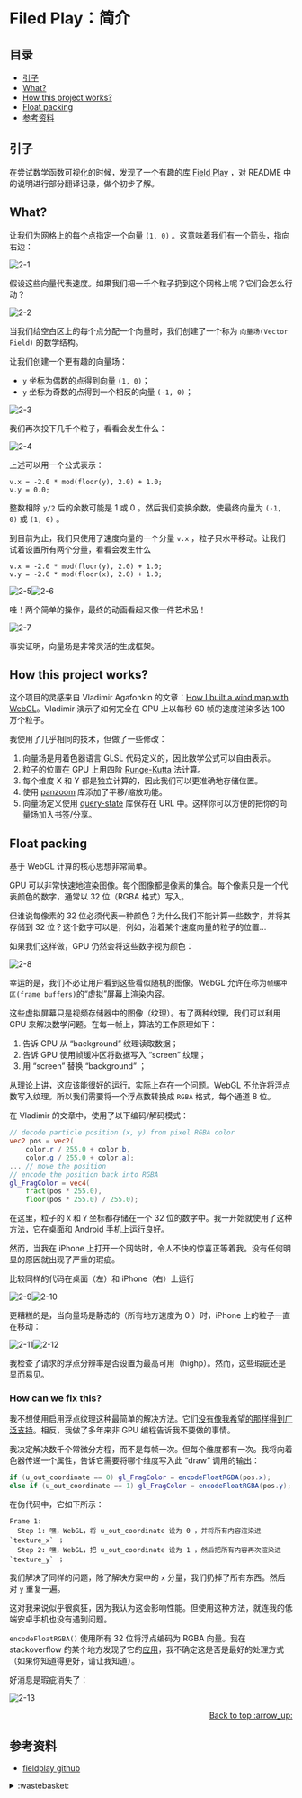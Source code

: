 # Filed Play：简介
## <a name="index"></a> 目录
- [引子](#start)
- [What?](#what)
- [How this project works?](#how)
- [Float packing](#float)
- [参考资料](#reference)

## <a name="start"></a> 引子
在尝试数学函数可视化的时候，发现了一个有趣的库 [Field Play][url-1] ，对 README 中的说明进行部分翻译记录，做个初步了解。

## <a name="what"></a> What?
让我们为网格上的每个点指定一个向量 `(1, 0)` 。这意味着我们有一个箭头，指向右边：

![2-1][url-local-1]

假设这些向量代表速度。如果我们把一千个粒子扔到这个网格上呢？它们会怎么行动？

![2-2][url-local-2]

当我们给空白区上的每个点分配一个向量时，我们创建了一个称为 `向量场(Vector Field)` 的数学结构。

让我们创建一个更有趣的向量场：
- `y` 坐标为偶数的点得到向量 `(1, 0)`；
- `y` 坐标为奇数的点得到一个相反的向量 `(-1, 0)`；

![2-3][url-local-3]

我们再次投下几千个粒子，看看会发生什么：

![2-4][url-local-4]

上述可以用一个公式表示：
```
v.x = -2.0 * mod(floor(y), 2.0) + 1.0;
v.y = 0.0;
```
整数相除 `y/2` 后的余数可能是 1 或 0 。然后我们变换余数，使最终向量为 `(-1, 0)` 或 `(1, 0)` 。

到目前为止，我们只使用了速度向量的一个分量 `v.x` ，粒子只水平移动。让我们试着设置所有两个分量，看看会发生什么
```
v.x = -2.0 * mod(floor(y), 2.0) + 1.0;
v.y = -2.0 * mod(floor(x), 2.0) + 1.0;
```

![2-5][url-local-5]![2-6][url-local-6]

哇！两个简单的操作，最终的动画看起来像一件艺术品！

![2-7][url-local-7]

事实证明，向量场是非常灵活的生成框架。

## <a name="how"></a> How this project works?
这个项目的灵感来自 Vladimir Agafonkin 的文章：[How I built a wind map with WebGL][url-2]。Vladimir 演示了如何完全在 GPU 上以每秒 60 帧的速度渲染多达 100 万个粒子。

我使用了几乎相同的技术，但做了一些修改：
1. 向量场是用着色器语言 GLSL 代码定义的，因此数学公式可以自由表示。
2. 粒子的位置在 GPU 上用四阶 [Runge-Kutta][url-3] 法计算。
3. 每个维度 X 和 Y 都是独立计算的，因此我们可以更准确地存储位置。
4. 使用 [panzoom][url-4] 库添加了平移/缩放功能。
5. 向量场定义使用 [query-state][url-5] 库保存在 URL 中。这样你可以方便的把你的向量场加入书签/分享。

## <a name="float"></a> Float packing
基于 WebGL 计算的核心思想非常简单。

GPU 可以非常快速地渲染图像。每个图像都是像素的集合。每个像素只是一个代表颜色的数字，通常以 32 位（RGBA 格式）写入。

但谁说每像素的 32 位必须代表一种颜色？为什么我们不能计算一些数字，并将其存储到 32 位？这个数字可以是，例如，沿着某个速度向量的粒子的位置...

如果我们这样做，GPU 仍然会将这些数字视为颜色：

![2-8][url-local-8]

幸运的是，我们不必让用户看到这些看似随机的图像。WebGL 允许在称为`帧缓冲区(frame buffers)`的“虚拟”屏幕上渲染内容。

这些虚拟屏幕只是视频存储器中的图像（纹理）。有了两种纹理，我们可以利用 GPU 来解决数学问题。在每一帧上，算法的工作原理如下：
1. 告诉 GPU 从 “background” 纹理读取数据；
2. 告诉 GPU 使用帧缓冲区将数据写入 “screen” 纹理；
3. 用 “screen” 替换 “background” ；

从理论上讲，这应该能很好的运行。实际上存在一个问题。WebGL 不允许将浮点数写入纹理。所以我们需要将一个浮点数转换成 `RGBA` 格式，每个通道 8 位。

在 Vladimir 的文章中，使用了以下编码/解码模式：
```glsl
// decode particle position (x, y) from pixel RGBA color
vec2 pos = vec2(
    color.r / 255.0 + color.b,
    color.g / 255.0 + color.a);
... // move the position
// encode the position back into RGBA
gl_FragColor = vec4(
    fract(pos * 255.0),
    floor(pos * 255.0) / 255.0);
```

在这里，粒子的 `X` 和 `Y` 坐标都存储在一个 32 位的数字中。我一开始就使用了这种方法，它在桌面和 Android 手机上运行良好。

然而，当我在 iPhone 上打开一个网站时，令人不快的惊喜正等着我。没有任何明显的原因就出现了严重的瑕疵。

比较同样的代码在桌面（左）和 iPhone（右）上运行

![2-9][url-local-9]![2-10][url-local-10]

更糟糕的是，当向量场是静态的（所有地方速度为 0 ）时，iPhone 上的粒子一直在移动：

![2-11][url-local-11]![2-12][url-local-12]

我检查了请求的浮点分辨率是否设置为最高可用（highp）。然而，这些瑕疵还是显而易见。

### How can we fix this?
我不想使用启用浮点纹理这种最简单的解决方法。它们[没有像我希望的那样得到广泛支持][url-6]。相反，我做了多年来非 GPU 编程告诉我不要做的事情。

我决定解决数千个常微分方程，而不是每帧一次。但每个维度都有一次。我将向着色器传递一个属性，告诉它需要将哪个维度写入此 “draw” 调用的输出：
``` glsl
if (u_out_coordinate == 0) gl_FragColor = encodeFloatRGBA(pos.x);
else if (u_out_coordinate == 1) gl_FragColor = encodeFloatRGBA(pos.y);
```

在伪代码中，它如下所示：
```
Frame 1:
  Step 1: 嘿，WebGL，将 u_out_coordinate 设为 0 ，并将所有内容渲染进 `texture_x` ；
  Step 2: 嘿，WebGL，把 u_out_coordinate 设为 1 ，然后把所有内容再次渲染进 `texture_y` ；
```
我们解决了同样的问题，除了解决方案中的 `x` 分量，我们扔掉了所有东西。然后对 `y` 重复一遍。

这对我来说似乎很疯狂，因为我认为这会影响性能。但使用这种方法，就连我的低端安卓手机也没有遇到问题。

`encodeFloatRGBA()` 使用所有 32 位将浮点编码为 RGBA 向量。我在 stackoverflow 的某个地方发现了它的[应用][url-7]，我不确定这是否是最好的处理方式（如果你知道得更好，请让我知道）。

好消息是瑕疵消失了：

![2-13][url-local-13]


<div align="right"><a href="#index">Back to top :arrow_up:</a></div>


## <a name="reference"></a> 参考资料
- [fieldplay github][url-1]

[url-1]:https://github.com/anvaka/fieldplay
[url-2]:https://blog.mapbox.com/how-i-built-a-wind-map-with-webgl-b63022b5537f
[url-3]:https://en.wikipedia.org/wiki/Runge%E2%80%93Kutta_methods
[url-4]:https://github.com/anvaka/panzoom
[url-5]:https://github.com/anvaka/query-state
[url-6]:https://webglstats.com/search?query=OES_texture_float
[url-7]:https://github.com/anvaka/fieldplay/blob/master/src/lib/utils/floatPacking.js

[url-example1]:https://xxholic.github.io/lab/starry-night/translate.html

[url-local-1]:./image/1.png
[url-local-2]:./image/2.gif
[url-local-3]:./image/3.png
[url-local-4]:./image/4.gif
[url-local-5]:./image/5.png
[url-local-6]:./image/6.gif
[url-local-7]:./image/7.png
[url-local-8]:./image/8.png
[url-local-9]:./image/9.gif
[url-local-10]:./image/10.gif
[url-local-11]:./image/11.gif
[url-local-12]:./image/12.gif
[url-local-13]:./image/13.gif


<details>
<summary>:wastebasket:</summary>

最近看了十几年前的一部电影[《李米的猜想》][url-last]，故事还是蛮不错的，里面的演员感觉真的好年轻。

</details>

[url-last]:https://movie.douban.com/subject/3230459/
